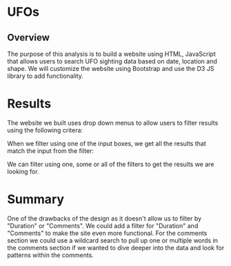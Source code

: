 # UFOs

## Overview
The purpose of this analysis is to build a website using HTML, JavaScript that allows users to search UFO sighting data based on date, location and shape.  We will customize the website using Bootstrap and use the D3 JS library to add functionality.

# Results
The website we built uses drop down menus to allow users to filter results using the following critera:

When we filter using one of the input boxes, we get all the results that match the input from the filter:

We can filter using one, some or all of the filters to get the results we are looking for.

# Summary
One of the drawbacks of the design as it doesn't allow us to filter by "Duration" or "Comments".  We could add a filter for "Duration" and "Comments" to make the site even more functional.  For the comments section we could use a wildcard search to pull up one or multiple words in the comments section if we wanted to dive deeper into the data and look for patterns within the comments.
